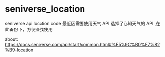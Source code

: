 # seniverse_location
seniverse api location code
最近因需要使用天气 API 选择了心知天气的 API ,在此备份下，方便查找使用

about: https://docs.seniverse.com/api/start/common.html#%E5%9C%B0%E7%82%B9-location
